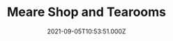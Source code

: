 ---
date: 2021-09-05T10:53:51.000Z
title: Meare Shop and Tearooms
latitude: 52.17879265737611
longitude: 1.6134993910137936
url: http://meareshop.co.uk/tearoom.html
category: checkin
---